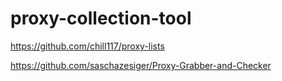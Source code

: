 # proxy-collection-tool



https://github.com/chill117/proxy-lists

https://github.com/saschazesiger/Proxy-Grabber-and-Checker
